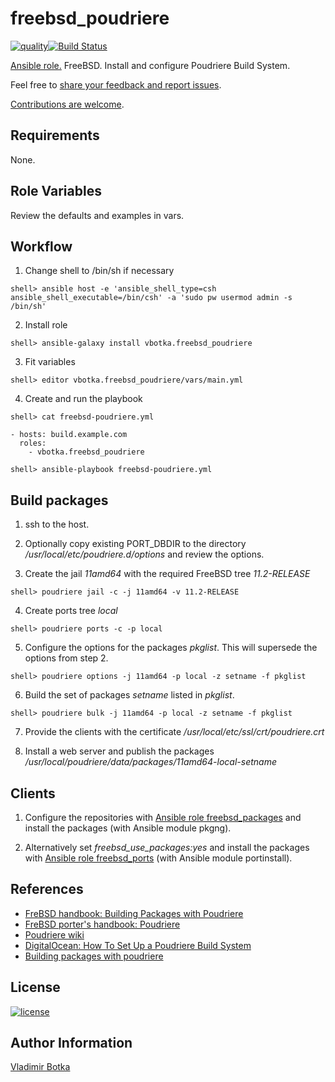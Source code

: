 # freebsd_poudriere

[![quality](https://img.shields.io/ansible/quality/27910)](https://galaxy.ansible.com/vbotka/freebsd_poudriere)[![Build Status](https://travis-ci.org/vbotka/ansible-freebsd-poudriere.svg?branch=master)](https://travis-ci.org/vbotka/ansible-freebsd-poudriere)

[Ansible role.](https://galaxy.ansible.com/vbotka/freebsd_poudriere/) FreeBSD. Install and configure Poudriere Build System.

Feel free to [share your feedback and report issues](https://github.com/vbotka/ansible-freebsd-poudriere/issues).

[Contributions are welcome](https://github.com/firstcontributions/first-contributions).


## Requirements

None.


## Role Variables

Review the defaults and examples in vars.


## Workflow

1) Change shell to /bin/sh if necessary

```
shell> ansible host -e 'ansible_shell_type=csh ansible_shell_executable=/bin/csh' -a 'sudo pw usermod admin -s /bin/sh'
```

2) Install role

```
shell> ansible-galaxy install vbotka.freebsd_poudriere
```

3) Fit variables

```
shell> editor vbotka.freebsd_poudriere/vars/main.yml
```

4) Create and run the playbook

```
shell> cat freebsd-poudriere.yml

- hosts: build.example.com
  roles:
    - vbotka.freebsd_poudriere
```

```
shell> ansible-playbook freebsd-poudriere.yml
```


## Build packages

1) ssh to the host.

2) Optionally copy existing PORT_DBDIR to the directory */usr/local/etc/poudriere.d/options* and review the options.

3) Create the jail *11amd64* with the required FreeBSD tree *11.2-RELEASE*

```
shell> poudriere jail -c -j 11amd64 -v 11.2-RELEASE
```

4) Create ports tree *local*

```
shell> poudriere ports -c -p local
```

5) Configure the options for the packages *pkglist*. This will supersede the options from step 2.

```
shell> poudriere options -j 11amd64 -p local -z setname -f pkglist
```

6) Build the set of packages *setname* listed in *pkglist*.

```
shell> poudriere bulk -j 11amd64 -p local -z setname -f pkglist
```

7) Provide the clients with the certificate */usr/local/etc/ssl/crt/poudriere.crt*

8) Install a web server and publish the packages
*/usr/local/poudriere/data/packages/11amd64-local-setname*


## Clients

1) Configure the repositories with [Ansible role freebsd_packages](https://galaxy.ansible.com/vbotka/freebsd_packages/) and install the packages (with Ansible module pkgng).

2) Alternatively set *freebsd_use_packages:yes* and install the packages with [Ansible role freebsd_ports](https://galaxy.ansible.com/vbotka/freebsd_ports/) (with Ansible module portinstall).


## References

- [FreBSD handbook: Building Packages with Poudriere](http://www.freebsd.org/doc/handbook/ports-poudriere.html)
- [FreBSD porter's handbook: Poudriere](http://www.freebsd.org/doc/en/books/porters-handbook/testing-poudriere.html)
- [Poudriere wiki](https://github.com/freebsd/poudriere/wiki)
- [DigitalOcean: How To Set Up a Poudriere Build System](https://www.digitalocean.com/community/tutorials/how-to-set-up-a-poudriere-build-system-to-create-packages-for-your-freebsd-servers)
- [Building packages with poudriere](https://stevendouglas.me/?p=71)


## License

[![license](https://img.shields.io/badge/license-BSD-red.svg)](https://www.freebsd.org/doc/en/articles/bsdl-gpl/article.html)


## Author Information

[Vladimir Botka](https://botka.link)
